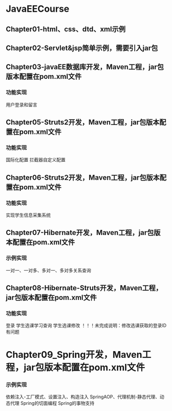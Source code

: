 # JavaEECourse
## Chapter01-html、css、dtd、xml示例
## Chapter02-Servlet&jsp简单示例，需要引入jar包
## Chapter03-javaEE数据库开发，Maven工程，jar包版本配置在pom.xml文件
### 功能实现
用户登录和留言
## Chapter05-Struts2开发，Maven工程，jar包版本配置在pom.xml文件
### 功能实现
国际化配置
拦截器自定义配置
## Chapter06-Struts2开发，Maven工程，jar包版本配置在pom.xml文件
### 功能实现
实现学生信息采集系统
## Chapter07-Hibernate开发，Maven工程，jar包版本配置在pom.xml文件
### 示例实现
一对一、一对多、多对一、多对多关系查询
## Chapter08-Hibernate-Struts开发，Maven工程，jar包版本配置在pom.xml文件
### 功能实现
登录
学生选课学习查询
学生选课修改
！！！未完成说明：修改选课获取的登录ID有问题
# Chapter09_Spring开发，Maven工程，jar包版本配置在pom.xml文件
### 示例实现
依赖注入-工厂模式、设置注入、构造注入
SpringAOP、代理机制-静态代理、动态代理
Spring的切面编程
Spring的事物支持
